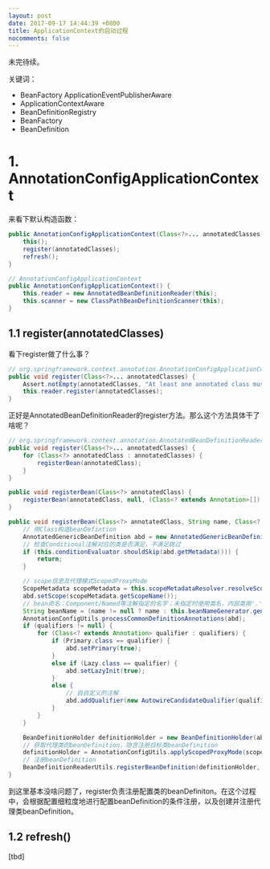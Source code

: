 ```yaml
---
layout: post
date: 2017-09-17 14:44:39 +0800
title: ApplicationContext的启动过程
nocomments: false
---
```


未完待续。

<!-- more -->

关键词：
- BeanFactory ApplicationEventPublisherAware
- ApplicationContextAware
- BeanDefinitionRegistry
- BeanFactory
- BeanDefinition

<!-- 先看下三个目标类的类图：
<img alt="ApplicationContext" src="/assets/img/ApplicationContext.png" width="900" height="250"/>

<img alt="AnnotationConfigApplicationContext" src="/assets/img/AnnotationConfigApplicationContext.png" width="900" height="300"/>

<img alt="ClassPathXmlApplicationContext" src="/assets/img/ClassPathXmlApplicationContext.png" width="1000" height="400"/> -->

# 1. AnnotationConfigApplicationContext

来看下默认构造函数：
```java
public AnnotationConfigApplicationContext(Class<?>... annotatedClasses) {
    this();
    register(annotatedClasses);
    refresh();
}

// AnnotationConfigApplicationContext
public AnnotationConfigApplicationContext() {
    this.reader = new AnnotatedBeanDefinitionReader(this);
    this.scanner = new ClassPathBeanDefinitionScanner(this);
}
```

## 1.1 register(annotatedClasses)

看下register做了什么事？
```java
// org.springframework.context.annotation.AnnotationConfigApplicationContext#register
public void register(Class<?>... annotatedClasses) {
    Assert.notEmpty(annotatedClasses, "At least one annotated class must be specified");
    this.reader.register(annotatedClasses);
}
```

正好是AnnotatedBeanDefinitionReader的register方法。那么这个方法具体干了啥呢？
```java
// org.springframework.context.annotation.AnnotatedBeanDefinitionReader#register
public void register(Class<?>... annotatedClasses) {
    for (Class<?> annotatedClass : annotatedClasses) {
        registerBean(annotatedClass);
    }
}

public void registerBean(Class<?> annotatedClass) {
    registerBean(annotatedClass, null, (Class<? extends Annotation>[]) null);
}

public void registerBean(Class<?> annotatedClass, String name, Class<? extends Annotation>... qualifiers) {
    // 用Class构造beanDefintion
    AnnotatedGenericBeanDefinition abd = new AnnotatedGenericBeanDefinition(annotatedClass);
    // 检查Conditional注解对应的类是否满足，不满足跳过
    if (this.conditionEvaluator.shouldSkip(abd.getMetadata())) {
        return;
    }

    // scope信息及代理模式ScopedProxyMode
    ScopeMetadata scopeMetadata = this.scopeMetadataResolver.resolveScopeMetadata(abd);
    abd.setScope(scopeMetadata.getScopeName());
    // bean命名：Component/Named等注解指定的名字；未指定时使用类名，内部类用'.'分隔
    String beanName = (name != null ? name : this.beanNameGenerator.generateBeanName(abd, this.registry));
    AnnotationConfigUtils.processCommonDefinitionAnnotations(abd);
    if (qualifiers != null) {
        for (Class<? extends Annotation> qualifier : qualifiers) {
            if (Primary.class == qualifier) {
                abd.setPrimary(true);
            }
            else if (Lazy.class == qualifier) {
                abd.setLazyInit(true);
            }
            else {
                // 自自定义的注解
                abd.addQualifier(new AutowireCandidateQualifier(qualifier));
            }
        }
    }

    BeanDefinitionHolder definitionHolder = new BeanDefinitionHolder(abd, beanName);
    // 获取代理类的beanDefinition，隐含注册目标类beanDefinition
    definitionHolder = AnnotationConfigUtils.applyScopedProxyMode(scopeMetadata, definitionHolder, this.registry);
    // 注册beanDefinition
    BeanDefinitionReaderUtils.registerBeanDefinition(definitionHolder, this.registry);
}
```

到这里基本没啥问题了，register负责注册配置类的beanDefiniton。在这个过程中，会根据配置细粒度地进行配置beanDefinition的条件注册，以及创建并注册代理类beanDefinition。

## 1.2 refresh()

[tbd]